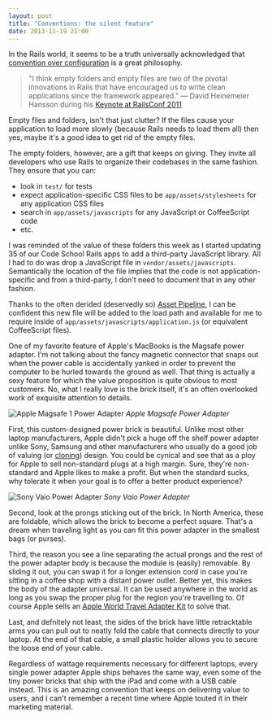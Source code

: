 ```yaml
---
layout: post
title: "Conventions: the silent feature"
date: 2013-11-19 21:00
---
```

In the Rails world, it seems to be a truth universally acknowledged that [convention over configuration](http://en.wikipedia.org/wiki/Convention_over_configuration) is a great philosophy. 

> "I think empty folders and empty files are two of the pivotal innovations in Rails that have encouraged us to write clean applications since the framework appeared." — David Heinemeier Hansson during his [Keynote at RailsConf 2011](http://www.rubyinside.com/dhh-keynote-streaming-live-from-railsconf-2011-right-here-right-now-4769.html)

Empty files and folders, isn't that just clutter? If the files cause your application to load more slowly (because Rails needs to load them all) then yes, maybe it's a good idea to get rid of the empty files.

The empty folders, however, are a gift that keeps on giving. They invite all developers who use Rails to organize their codebases in the same fashion. They ensure that you can:

- look in `test/` for tests
- expect application-specific CSS files to be `app/assets/stylesheets` for any application CSS files
- search in `app/assets/javascripts` for any JavaScript or CoffeeScript code
- etc.

I was reminded of the value of these folders this week as I started updating 35 of our Code School Rails apps to add a third-party JavaScript library. All I had to do was drop a JavaScript file in `vendor/assets/javascripts`. Semantically the location of the file implies that the code is not application-specific and from a third-party, I don't need to document that in any other fashion. 

Thanks to the often derided (deservedly so) [Asset Pipeline](http://guides.rubyonrails.org/asset_pipeline.html), I can be confident this new file will be added to the load path and available for me to require inside of `app/assets/javascripts/application.js` (or equivalent CoffeeScript files).

One of my favorite feature of Apple's MacBooks is the Magsafe power adapter. I'm not talking about the fancy magnetic connector that snaps out when the power cable is accidentally yanked in order to prevent the computer to be hurled towards the ground as well. That thing is actually a sexy feature for which the value proposition is quite obvious to most customers. No, what I really love is the brick itself, it's an often overlooked work of exquisite attention to details.

![Apple Magsafe 1 Power Adapter](http://link.olivierlacan.com/image/1C1K2E2L3E1o/Screen%20Shot%202013-11-19%20at%208.49.25%20PM.png)
*Apple Magsafe Power Adapter*

First, this custom-designed power brick is beautiful. Unlike most other laptop manufacturers, Apple didn't pick a huge off the shelf power adapter unlike Sony, Samsung and other manufacturers who usually do a good job of valuing (or [cloning](http://www.engadget.com/gallery/hp-envy-15-vs-the-macbook-pro/)) design. You could be cynical and see that as a ploy for Apple to sell non-standard plugs at a high margin. Sure, they're non-standard and Apple likes to make a profit. But when the standard sucks, why tolerate it when your goal is to offer a better product experience?

![Sony Vaio Power Adapter](http://f.cl.ly/items/330D3B1m1A3O281j2f3A/49198105.jpg)
*Sony Vaio Power Adapter*
 
Second, look at the prongs sticking out of the brick. In North America, these are foldable, which allows the brick to become a perfect square. That's a dream when traveling light as you can fit this power adapter in the smallest bags (or purses).

Third, the reason you see a line separating the actual prongs and the rest of the power adapter body is because the module is (easily) removable. By sliding it out, you can swap it for a longer extension cord in case you're sitting in a coffee shop with a distant power outlet. Better yet, this makes the body of the adapter universal. It can be used anywhere in the world as long as you swap the proper plug for the region you're travelling to. Of course Apple sells an [Apple World Travel Adapter Kit](http://store.apple.com/us/product/MB974ZM/B/apple-world-travel-adapter-kit) to solve that. 

Last, and defnitely not least, the sides of the brick have little retracktable arms you can pull out to neatly fold the cable that connects directly to your laptop. At the end of that cable, a small plastic holder allows you to secure the loose end of your cable. 

Regardless of wattage requirements necessary for different laptops, every single power adapter Apple ships behaves the same way, even some of the tiny power bricks that ship with the iPad and come with a USB cable instead. This is an amazing convention that keeps on delivering value to users, and I can't remember a recent time where Apple touted it in their marketing material.